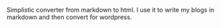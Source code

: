 Simplistic converter from markdown to html. I use it to write my blogs in markdown and then convert for wordpress.